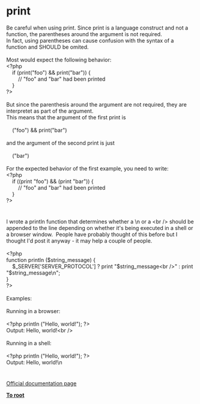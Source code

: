# print




<div class="phpcode"><span class="html">
Be careful when using print. Since print is a language construct and not a function, the parentheses around the argument is not required.<br>In fact, using parentheses can cause confusion with the syntax of a function and SHOULD be omited.<br><br>Most would expect the following behavior:<br><span class="default">&lt;?php<br>&#xA0; &#xA0; </span><span class="keyword">if (print(</span><span class="string">&quot;foo&quot;</span><span class="keyword">) &amp;&amp; print(</span><span class="string">&quot;bar&quot;</span><span class="keyword">)) {<br>&#xA0; &#xA0; &#xA0; &#xA0; </span><span class="comment">// &quot;foo&quot; and &quot;bar&quot; had been printed<br>&#xA0; &#xA0; </span><span class="keyword">}<br></span><span class="default">?&gt;<br></span><br>But since the parenthesis around the argument are not required, they are interpretet as part of the argument.<br>This means that the argument of the first print is<br><br>&#xA0; &#xA0; (&quot;foo&quot;) &amp;&amp; print(&quot;bar&quot;)<br><br>and the argument of the second print is just<br><br>&#xA0; &#xA0; (&quot;bar&quot;)<br><br>For the expected behavior of the first example, you need to write: <br><span class="default">&lt;?php<br>&#xA0; &#xA0; </span><span class="keyword">if ((print </span><span class="string">&quot;foo&quot;</span><span class="keyword">) &amp;&amp; (print </span><span class="string">&quot;bar&quot;</span><span class="keyword">)) {<br>&#xA0; &#xA0; &#xA0; &#xA0; </span><span class="comment">// &quot;foo&quot; and &quot;bar&quot; had been printed<br>&#xA0; &#xA0; </span><span class="keyword">}<br></span><span class="default">?&gt;</span>
</span>
</div>
  

#


<div class="phpcode"><span class="html">
I wrote a println function that determines whether a \n or a &lt;br /&gt; should be appended to the line depending on whether it&apos;s being executed in a shell or a browser window.&#xA0; People have probably thought of this before but I thought I&apos;d post it anyway - it may help a couple of people.<br><br><span class="default">&lt;?php<br></span><span class="keyword">function </span><span class="default">println </span><span class="keyword">(</span><span class="default">$string_message</span><span class="keyword">) {<br>&#xA0; &#xA0; </span><span class="default">$_SERVER</span><span class="keyword">[</span><span class="string">&apos;SERVER_PROTOCOL&apos;</span><span class="keyword">] ? print </span><span class="string">&quot;</span><span class="default">$string_message</span><span class="string">&lt;br /&gt;&quot; </span><span class="keyword">: print </span><span class="string">&quot;</span><span class="default">$string_message</span><span class="string">\n&quot;</span><span class="keyword">;<br>}<br></span><span class="default">?&gt;<br></span><br>Examples:<br><br>Running in a browser:<br><br><span class="default">&lt;?php println </span><span class="keyword">(</span><span class="string">&quot;Hello, world!&quot;</span><span class="keyword">); </span><span class="default">?&gt;<br></span>Output: Hello, world!&lt;br /&gt;<br><br>Running in a shell:<br><br><span class="default">&lt;?php println </span><span class="keyword">(</span><span class="string">&quot;Hello, world!&quot;</span><span class="keyword">); </span><span class="default">?&gt;<br></span>Output: Hello, world!\n</span>
</div>
  

#

[Official documentation page](https://www.php.net/manual/en/function.print.php)

**[To root](/README.md)**